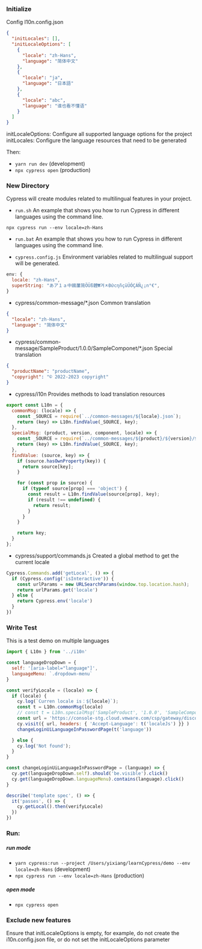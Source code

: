 ### Initialize

Config I10n.config.json

```json
{
  "initLocales": [],
  "initLocaleOptions": [
    {
      "locale": "zh-Hans",
      "language": "简体中文"
    },
    {
      "locale": "ja",
      "language": "日本語"
    },
    {
      "locale": "abc",
      "language": "谁也看不懂语"
    }
  ]
}
```

initLocaleOptions: Configure all supported language options for the project   
initLocales: Configure the language resources that need to be generated

Then:
- `yarn run dev` (development)
- `npx cypress open` (production)




### New Directory
Cypress will create modules related to multilingual features in your project.

- `run.sh`
An example that shows you how to run Cypress in different languages using the command line.
```
npx cypress run --env locale=zh-Hans
```


- `run.bat`
An example that shows you how to run Cypress in different languages using the command line.



- `cypress.config.js`
Environment variables related to multilingual support will be generated.
```javascript
env: {
  locale: "zh-Hans",
  superString: "あア１ａ中鷗屢简ÖÜß體₩겨ㅊĐứсηñçüÜÓÇÁÑ¿¡n°€",
}
```


- cypress/common-message/*.json
Common translation
```json
{
  "locale": "zh-Hans",
  "language": "简体中文"
}
```


- cypress/common-message/SampleProduct/1.0.0/SampleComponet/*.json
Special translation
```json
{
  "productName": "productName",
  "copyright": "© 2022-2023 copyright"
}
```

- cypress/i10n
Provides methods to load translation resources
```javascript
export const L10n = {
  commonMsg: (locale) => {
    const _SOURCE = require(`../common-messages/${locale}.json`);
    return (key) => L10n.findValue(_SOURCE, key);
  },
  specialMsg: (product, version, component, locale) => {
    const _SOURCE = require(`../common-messages/${product}/${version}/${component}/${locale}.json`);
    return (key) => L10n.findValue(_SOURCE, key);
  },
  findValue: (source, key) => {
    if (source.hasOwnProperty(key)) {
      return source[key];
    }

    for (const prop in source) {
      if (typeof source[prop] === 'object') {
        const result = L10n.findValue(source[prop], key);
        if (result !== undefined) {
          return result;
        }
      }
    }

    return key;
  }
};

```



- cypress/support/commands.js
Created a global method to get the current locale
```javascript
Cypress.Commands.add('getLocal', () => {
  if (Cypress.config('isInteractive')) {
    const urlParams = new URLSearchParams(window.top.location.hash);
    return urlParams.get('locale')
  } else {
    return Cypress.env('locale')
  }
})
```


### Write Test

This is a test demo on multiple languages
```javascript
import { L10n } from '../i10n'

const languageDropDown = {
  self: '[aria-label="language"]',
  languageMenu: `.dropdown-menu`
}

const verifyLocale = (locale) => {
  if (locale) {
    cy.log(`Curren locale is：${locale}`);
    const t = L10n.commonMsg(locale)
    // const t = L10n.specialMsg('SampleProduct', '1.0.0', 'SampleComponent', locale)
    const url = 'https://console-stg.cloud.vmware.com/csp/gateway/discovery'
    cy.visit({ url, headers: { 'Accept-Language': t('localeJs') }} )
    changeLoginUiLanguageInPasswordPage(t('language'))

  } else {
    cy.log('Not found');
  }
}

const changeLoginUiLanguageInPasswordPage = (language) => {
  cy.get(languageDropDown.self).should('be.visible').click()
  cy.get(languageDropDown.languageMenu).contains(language).click()
}

describe('template spec', () => {
  it('passes', () => {
    cy.getLocal().then(verifyLocale)
  })
})

```



### Run:

##### run mode

- `yarn cypress:run --project /Users/yixiang/learnCypress/demo --env locale=zh-Hans` (development)
- `npx cypress run --env locale=zh-Hans` (production)


##### open mode

- `npx cypress open`


### Exclude new features
Ensure that initLocaleOptions is empty, for example, do not create the i10n.config.json file, or do not set the initLocaleOptions parameter